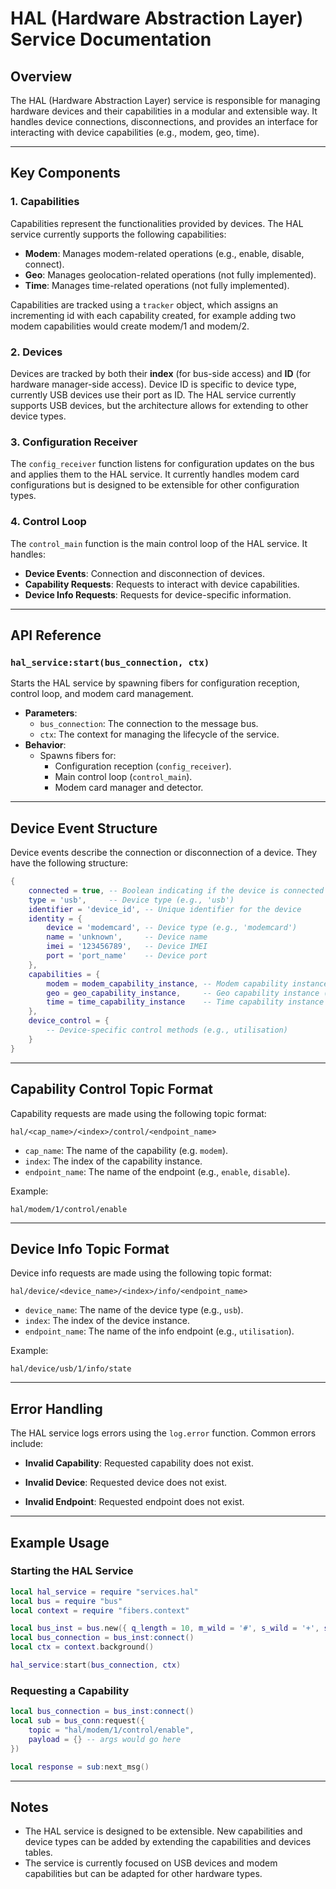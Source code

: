 # HAL (Hardware Abstraction Layer) Service Documentation

## Overview
The HAL (Hardware Abstraction Layer) service is responsible for managing hardware devices and their capabilities in a modular and extensible way. It handles device connections, disconnections, and provides an interface for interacting with device capabilities (e.g., modem, geo, time).

---

## Key Components

### 1. **Capabilities**
Capabilities represent the functionalities provided by devices. The HAL service currently supports the following capabilities:
- **Modem**: Manages modem-related operations (e.g., enable, disable, connect).
- **Geo**: Manages geolocation-related operations (not fully implemented).
- **Time**: Manages time-related operations (not fully implemented).

Capabilities are tracked using a `tracker` object, which assigns an incrementing id with each capability created, for example adding two modem capabilities would create modem/1 and modem/2.

### 2. **Devices**
Devices are tracked by both their **index** (for bus-side access) and **ID** (for hardware manager-side access). Device ID is specific to device type, currently USB devices use their port as ID. The HAL service currently supports USB devices, but the architecture allows for extending to other device types.

### 3. **Configuration Receiver**
The `config_receiver` function listens for configuration updates on the bus and applies them to the HAL service. It currently handles modem card configurations but is designed to be extensible for other configuration types.

### 4. **Control Loop**
The `control_main` function is the main control loop of the HAL service. It handles:
- **Device Events**: Connection and disconnection of devices.
- **Capability Requests**: Requests to interact with device capabilities.
- **Device Info Requests**: Requests for device-specific information.

---

## API Reference

### **`hal_service:start(bus_connection, ctx)`**
Starts the HAL service by spawning fibers for configuration reception, control loop, and modem card management.

- **Parameters**:
  - `bus_connection`: The connection to the message bus.
  - `ctx`: The context for managing the lifecycle of the service.
- **Behavior**:
  - Spawns fibers for:
    - Configuration reception (`config_receiver`).
    - Main control loop (`control_main`).
    - Modem card manager and detector.

---

## Device Event Structure
Device events describe the connection or disconnection of a device. They have the following structure:

```lua
{
    connected = true, -- Boolean indicating if the device is connected or disconnected
    type = 'usb',     -- Device type (e.g., 'usb')
    identifier = 'device_id', -- Unique identifier for the device
    identity = {
        device = 'modemcard', -- Device type (e.g., 'modemcard')
        name = 'unknown',     -- Device name
        imei = '123456789',   -- Device IMEI
        port = 'port_name'    -- Device port
    },
    capabilities = {
        modem = modem_capability_instance, -- Modem capability instance
        geo = geo_capability_instance,     -- Geo capability instance (if applicable)
        time = time_capability_instance    -- Time capability instance (if applicable)
    },
    device_control = {
        -- Device-specific control methods (e.g., utilisation)
    }
}
```

---

## Capability Control Topic Format
Capability requests are made using the following topic format:
```
hal/<cap_name>/<index>/control/<endpoint_name>
```
- `cap_name`: The name of the capability (e.g. `modem`).
- `index`: The index of the capability instance.
- `endpoint_name`: The name of the endpoint (e.g., `enable`, `disable`).

Example:
```
hal/modem/1/control/enable
```

---

## Device Info Topic Format
Device info requests are made using the following topic format:
```
hal/device/<device_name>/<index>/info/<endpoint_name>
```
- `device_name`: The name of the device type (e.g., `usb`).
- `index`: The index of the device instance.
- `endpoint_name`: The name of the info endpoint (e.g., `utilisation`).

Example:
```
hal/device/usb/1/info/state
```

---

## Error Handling
The HAL service logs errors using the `log.error` function. Common errors include:

- **Invalid Capability**: Requested capability does not exist.

- **Invalid Device**: Requested device does not exist.

- **Invalid Endpoint**: Requested endpoint does not exist.

---

## Example Usage
### Starting the HAL Service

```lua
local hal_service = require "services.hal"
local bus = require "bus"
local context = require "fibers.context"

local bus_inst = bus.new({ q_length = 10, m_wild = '#', s_wild = '+', sep = "/" })
local bus_connection = bus_inst:connect()
local ctx = context.background()

hal_service:start(bus_connection, ctx)
```

### Requesting a Capability
```lua
local bus_connection = bus_inst:connect()
local sub = bus_conn:request({
    topic = "hal/modem/1/control/enable",
    payload = {} -- args would go here
})

local response = sub:next_msg()
```

---

## Notes

- The HAL service is designed to be extensible. New capabilities and device types can be added by extending the capabilities and devices tables.
- The service is currently focused on USB devices and modem capabilities but can be adapted for other hardware types.
